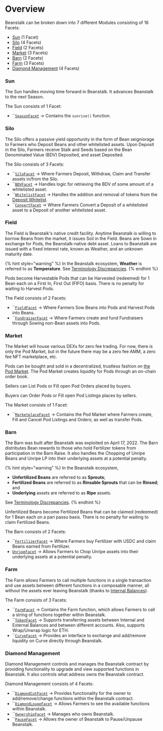 # Overview

Beanstalk can be broken down into 7 different Modules consisting of 16 Facets:

* [Sun](sun/) (1 Facet)
* [Silo](silo/) (4 Facets)
* [Field](field/) (2 Facets)&#x20;
* [Market](market/) (3 Facets)
* [Barn](barn/) (2 Facets)
* [Farm](farm/) (3 Facets)
* [Diamond Management](diamond-management/) (4 Facets)

### Sun

The Sun handles moving time forward in Beanstalk. It advances Beanstalk to the next Season.

The Sun consists of 1 Facet:

* ``[`SeasonFacet`](sun/season-facet.md) -> Contains the `sunrise()` function.

### Silo

The Silo offers a passive yield opportunity in the form of Bean seigniorage to Farmers who Deposit Beans and other whitelisted assets. Upon Deposit in the Silo, Farmers receive Stalk and Seeds based on the Bean Denominated Value (BDV) Deposited, and asset Deposited.

The Silo consists of 3 Facets:

* ``[`SiloFacet`](silo/silo-facet.md) -> Where Farmers Deposit, Withdraw, Claim and Transfer assets in/from the Silo.
* ``[`BDVFacet`](silo/bdv-facet.md) -> Handles logic for retrieving the BDV of some amount of a whitelisted asset.
* ``[`WhitelistFacet`](silo/whitelist-facet.md) -> Handles the addition and removal of tokens from the [Deposit Whitelist](https://docs.bean.money/farm/silo#deposit-whitelist).
* ``[`ConvertFacet`](silo/convert-facet.md) -> Where Farmers Convert a Deposit of a whitelisted asset to a Deposit of another whitelisted asset.

### Field

The Field is Beanstalk's native credit facility. Anytime Beanstalk is willing to borrow Beans from the market, it issues Soil in the Field. Beans are Sown in exchange for Pods, the Beanstalk-native debt asset. Loans to Beanstalk are issued with a fixed interest rate, known as Weather, and an unknown maturity date.

{% hint style="warning" %}
In the Beanstalk ecosystem, **Weather** is referred to as **Temperature**. See [Terminology Discrepancies](../misc/terminology-discrepancies.md).
{% endhint %}

Pods become Harvestable Pods that can be Harvested (redeemed) for 1 Bean each on a First In, First Out (FIFO) basis. There is no penalty for waiting to Harvest Pods.

The Field consists of 2 Facets:

* ``[`FieldFacet`](field/field-facet.md) -> Where Farmers Sow Beans into Pods and Harvest Pods into Beans.
* ``[`FundraiserFacet`](field/fundraiser-facet.md) -> Where Farmers create and fund Fundraisers through Sowing non-Bean assets into Pods.

### Market

The Market will house various DEXs for zero fee trading. For now, there is only the Pod Market, but in the future there may be a zero fee AMM, a zero fee NFT marketplace, etc.

Pods can be bought and sold in a decentralized, trustless fashion on [the Pod Market](https://docs.bean.money/farm/market#the-pod-market). The Pod Market creates liquidity for Pods through an on-chain order book.

Sellers can List Pods or Fill open Pod Orders placed by buyers.&#x20;

Buyers can Order Pods or Fill open Pod Listings places by sellers.

The Market consists of 1 Facet:

* ``[`MarketplaceFacet`](market/marketplace-facet.md) -> Contains the Pod Market where Farmers create, Fill and Cancel Pod Listings and Orders; as well as transfer Pods.

### Barn

The Barn was built after Beanstalk was exploited on April 17, 2022. The Barn distributes Bean rewards to those who hold Fertilizer tokens from participation in the Barn Raise. It also handles the Chopping of Unripe Beans and Unripe LP into their underlying assets at a potential penalty.

{% hint style="warning" %}
In the Beanstalk ecosystem,&#x20;

* **Unfertilized Beans** are referred to as **Sprouts**;
* **Fertilized Beans** are referred to as **Rinsable Sprouts** that can be **Rinsed**; and
* **Underlying** assets are referred to as **Ripe** assets. &#x20;

See [Terminology Discrepancies](../misc/terminology-discrepancies.md).
{% endhint %}

Unfertilized Beans become Fertilized Beans that can be claimed (redeemed) for 1 Bean each on a pari passu basis. There is no penalty for waiting to claim Fertilized Beans.

The Barn consists of 2 Facets:

* ``[`FertilizerFacet`](barn/fertilizer-facet.md) -> Where Farmers buy Fertilizer with USDC and claim Beans earned from Fertilizer.
* [`UnripeFacet`](barn/unripe-facet.md) -> Allows Farmers to Chop Unripe assets into their underlying assets at a potential penalty.

### Farm

The Farm allows Farmers to call multiple functions in a single transaction and use assets between different functions in a composable manner, all without the assets ever leaving Beanstalk (thanks to [Internal Balances](../overview/internal-balances.md)).

The Farm consists of 3 Facets:

* ``[`FarmFacet`](farm/farm-facet.md) -> Contains the Farm function, which allows Farmers to call a string of functions together within Beanstalk.
* ``[`TokenFacet`](farm/token-facet.md) -> Supports transferring assets between Internal and External Balances and between different accounts. Also, supports Wrap/Unwrap logic for ETH.
* ``[`CurveFacet`](farm/curve-facet.md) -> Provides an interface to exchange and add/remove liquidity on Curve directly through Beanstalk.

### Diamond Management

Diamond Management controls and manages the Beanstalk contract by providing functionality to upgrade and view supported functions in Beanstalk. It also controls what address owns the Beanstalk contract.

Diamond Management consists of 4 Facets:

* ``[`DiamondCutFacet`](diamond-management/diamond-cut-facet.md) -> Provides functionality for the owner to add/remove/change functions within the Beanstalk contract.
* ``[`DiamondLoupeFacet`](diamond-management/diamond-loupe-facet.md) -> Allows Farmers to see the available functions within Beanstalk.
* ``[`OwnershipFacet`](diamond-management/ownership-facet.md) -> Manages who owns Beanstalk.
* ``[`PauseFacet`](diamond-management/pause-facet.md) -> Allows the owner of Beanstalk to Pause/Unpause Beanstalk.
